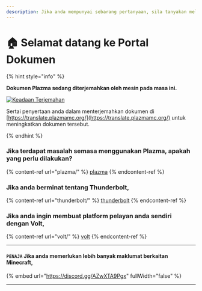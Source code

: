 ```yaml
---
description: Jika anda mempunyai sebarang pertanyaan, sila tanyakan melalui Discord atau Perbincangan GitHub.
---
```


# 🏠 Selamat datang ke Portal Dokumen

{% hint style="info" %}

**Dokumen Plazma sedang diterjemahkan oleh mesin pada masa ini.**

[![Keadaan Terjemahan](https://badge.plazmamc.org/internal/crowdin)](https://translate.plazmamc.org/)

Sertai penyertaan anda dalam menterjemahkan dokumen di [https://translate.plazmamc.org/](https://translate.plazmamc.org/) untuk meningkatkan dokumen tersebut.

{% endhint %}

### Jika terdapat masalah semasa menggunakan Plazma, apakah yang perlu dilakukan?

{% content-ref url="plazma/" %}
[plazma](plazma/)
{% endcontent-ref %}

### Jika anda berminat tentang Thunderbolt,

{% content-ref url="thunderbolt/" %}
[thunderbolt](thunderbolt/)
{% endcontent-ref %}

### Jika anda ingin membuat platform pelayan anda sendiri dengan Volt,

{% content-ref url="volt/" %}
[volt](volt/)
{% endcontent-ref %}

***

#### `PENAJA` Jika anda memerlukan lebih banyak maklumat berkaitan Minecraft, <a href="#etc-1" id="etc-1"></a>

{% embed url="https://discord.gg/AZwXTA9Pgx" fullWidth="false" %}

***

